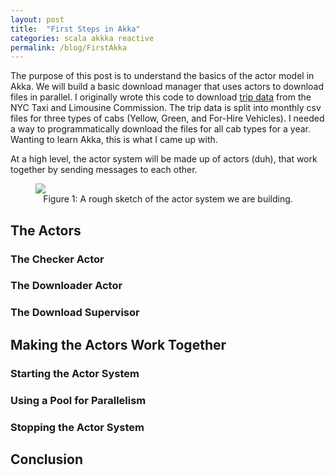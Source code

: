 ```yaml
---
layout: post
title:  "First Steps in Akka"
categories: scala akkka reactive 
permalink: /blog/FirstAkka
---
```


The purpose of this post is to understand the basics of the actor model in Akka. We will build a basic download manager that uses actors to download files in parallel. 
I originally wrote this code to download [trip data][nyc-taxi] from the NYC Taxi and Limousine Commission. The trip data is split into monthly csv files for three types of cabs (Yellow, Green, and For-Hire Vehicles). I needed a way to programmatically download the files for all cab types for a year. Wanting to learn Akka, this is what I came up with. 

At a high level, the actor system will be made up of actors (duh), that work together by sending messages to each other. 

<style>
figcaption { 
    display: block;
    text-align: center;
}
</style>
<figure>
<img src="{{site.url}}/Illustrations/FirstAkka/ActorSys.jpg">
<figcaption>Figure 1: A rough sketch of the actor system we are building.</figcaption>
</figure>


## The Actors ##

### The Checker Actor ### 

### The Downloader Actor ###

### The Download Supervisor ###

## Making the Actors Work Together ##

### Starting the Actor System ###

### Using a Pool for Parallelism ###
### Stopping the Actor System ###

## Conclusion ##



[nyc-taxi]: http://www.nyc.gov/html/tlc/html/about/trip_record_data.shtml

